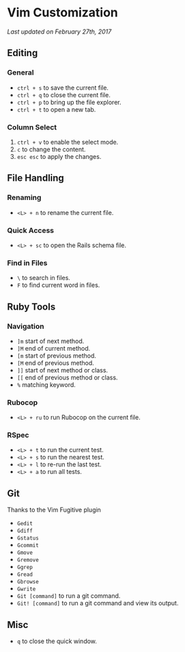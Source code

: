 # Vim Customization

_Last updated on February 27th, 2017_

## Editing

### General

+ `ctrl + s` to save the current file.
+ `ctrl + q` to close the current file.
+ `ctrl + p` to bring up the file explorer.
+ `ctrl + t` to open a new tab.

### Column Select

1. `ctrl + v` to enable the select mode.
1. `c` to change the content.
1. `esc esc` to apply the changes.

## File Handling

### Renaming

+ `<L> + n` to rename the current file.

### Quick Access

+ `<L> + sc` to open the Rails schema file.

### Find in Files

+ `\` to search in files.
+ `F` to find current word in files.

## Ruby Tools

### Navigation

+ `]m` start of next method.
+ `]M` end of current method.
+ `[m` start of previous method.
+ `[M` end of previous method.
+ `]]` start of next method or class.
+ `[[` end of previous method or class.
+ `%` matching keyword.

### Rubocop

+ `<L> + ru` to run Rubocop on the current file.

### RSpec

+ `<L> + t` to run the current test.
+ `<L> + s` to run the nearest test.
+ `<L> + l` to re-run the last test.
+ `<L> + a` to run all tests.

## Git

Thanks to the Vim Fugitive plugin

+ `Gedit`
+ `Gdiff`
+ `Gstatus`
+ `Gcommit`
+ `Gmove`
+ `Gremove`
+ `Ggrep`
+ `Gread`
+ `Gbrowse`
+ `Gwrite`
+ `Git [command]` to run a git command.
+ `Git! [command]` to run a git command and view its output.

## Misc

+ `q` to close the quick window.
